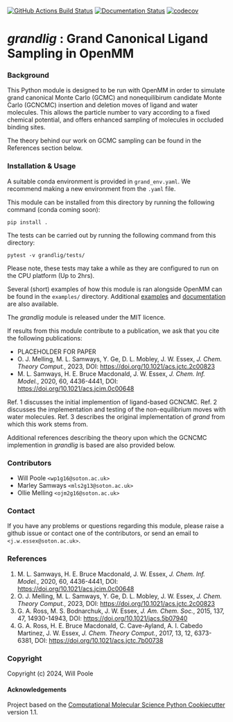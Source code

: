 <!-- [![Anaconda-Server Badge](https://anaconda.org/essexlab/grand/badges/version.svg)](https://anaconda.org/essexlab/grand)
[![Anaconda-Server Badge](https://anaconda.org/essexlab/grand/badges/downloads.svg)](https://anaconda.org/essexlab/grand) -->



[![GitHub Actions Build Status](https://github.com/essex-lab/grand-lig/actions/workflows/CI.yaml/badge.svg)](https://github.com/essex-lab/grand-lig/actions)
[![Documentation Status](https://readthedocs.org/projects/grandlig/badge/?version=latest)](https://grandlig.readthedocs.io/en/latest/?badge=latest)
[![codecov](https://codecov.io/gh/essex-lab/grand-lig/branch/master/graph/badge.svg?token=7CS2ZD6SX7)](https://codecov.io/gh/essex-lab/grand-lig)


# _grandlig_ : Grand Canonical Ligand Sampling in OpenMM

### Background

This Python module is designed to be run with OpenMM in order to simulate grand canonical Monte Carlo (GCMC) and nonequilibirum candidate Monte Carlo (GCNCMC) insertion and deletion moves of ligand and water molecules. This allows the particle number to vary according to a fixed chemical
potential, and offers enhanced sampling of molecules in occluded binding sites.

The theory behind our work on GCMC sampling can be found in the References section below.

### Installation & Usage

A suitable conda environment is provided in `grand_env.yaml`. We recommend making a new environment from the `.yaml` file.

This module can be installed from this directory by running the following
command (conda coming soon):

```commandline
pip install .
```

The tests can be carried out by running the following command from this directory:
```commandline
pytest -v grandlig/tests/
```
Please note, these tests may take a while as they are configured to run on the CPU platform (Up to 2hrs). 

<!-- The unit tests can then be carried out by running the following command from
this directory:
```commandline
python setup.py test
```

The dependencies of this module can be installed as:

```commandline
conda install -c conda-forge -c omnia openmmtools
pip install lxml
```
Many of grand's dependencies (openmm, mdtraj, pymbar, parmed) are also dependencies of 
openmmtools, and will be installed alongside openmmtools.

Alternatively, _grandlig_ and its dependencies can be installed via conda:
```commandline
conda install -c omnia -c anaconda -c conda-forge -c essexlab grand
``` -->

Several (short) examples of how this module is ran alongside OpenMM can be found in
the `examples/` directory.
Additional [examples](https://github.com/essex-lab/grand-paper) and 
[documentation](https://grandlig.readthedocs.io/en/latest/) are also available.

The _grandlig_ module is released under the MIT licence. 

If results from this module contribute to a publication, we ask that you cite the following publications:

- PLACEHOLDER FOR PAPER
- O. J. Melling, M. L. Samways, Y. Ge, D. L. Mobley, J. W. Essex, _J. Chem. Theory Comput._, 2023,
DOI: https://doi.org/10.1021/acs.jctc.2c00823
- M. L. Samways, H. E. Bruce Macdonald, J. W. Essex, _J. Chem. Inf. Model._, 2020, 60, 4436-4441, DOI: https://doi.org/10.1021/acs.jcim.0c00648


Ref. 1 discusses the initial implemention of ligand-based GCNCMC. Ref. 2 discusses the implementation and testing of the non-equilibrium moves with water molecules. Ref. 3 describes the original implementation of _grand_ from which this work stems from. 

Additional references describing the theory upon which the GCNCMC implemention in _grandlig_ is based are also provided below.

### Contributors

- Will Poole `<wp1g16@soton.ac.uk>` 
- Marley Samways `<mls2g13@soton.ac.uk>`
- Ollie Melling `<ojm2g16@soton.ac.uk>`

### Contact

If you have any problems or questions regarding this module, please raise a github issue or contact
one of the contributors, or send an email to `<j.w.essex@soton.ac.uk>`.

### References

1. M. L. Samways, H. E. Bruce Macdonald, J. W. Essex, _J. Chem. Inf. Model._,
2020, 60, 4436-4441, DOI: https://doi.org/10.1021/acs.jcim.0c00648
2. O. J. Melling, M. L. Samways, Y. Ge, D. L. Mobley, J. W. Essex, _J. Chem. Theory Comput._, 2023,
DOI: https://doi.org/10.1021/acs.jctc.2c00823
3. G. A. Ross, M. S. Bodnarchuk, J. W. Essex, _J. Am. Chem. Soc._, 2015,
137, 47, 14930-14943, DOI: https://doi.org/10.1021/jacs.5b07940
4. G. A. Ross, H. E. Bruce Macdonald, C. Cave-Ayland, A. I. Cabedo
Martinez, J. W. Essex, _J. Chem. Theory Comput._, 2017, 13, 12, 6373-6381, DOI:
https://doi.org/10.1021/acs.jctc.7b00738


### Copyright

Copyright (c) 2024, Will Poole

#### Acknowledgements
 
Project based on the 
[Computational Molecular Science Python Cookiecutter](https://github.com/molssi/cookiecutter-cms) version 1.1.

